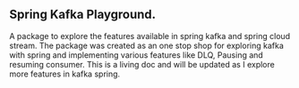 ## Spring Kafka Playground.
A package to explore the features available in spring kafka and spring cloud stream. The package was created as an
one stop shop for exploring kafka with spring and implementing various features like DLQ, Pausing and resuming consumer.
This is a living doc and will be updated as I explore more features in kafka spring.
